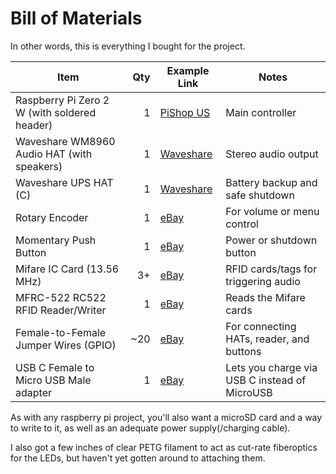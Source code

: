 # Bill of Materials
In other words, this is everything I bought for the project.

| Item | Qty | Example Link | Notes |
|------|----:|--------------|------|
| Raspberry Pi Zero 2 W (with soldered header) | 1 | [PiShop US](https://www.pishop.us/product/raspberry-pi-zero-2w-with-headers/?srsltid=AfmBOooNyyJKp48hpg2vX8AOsCjPPNSpAX9n8rOe7u_c1KiYkQvW0asy) | Main controller |
| Waveshare WM8960 Audio HAT (with speakers) | 1 | [Waveshare](https://www.waveshare.com/wm8960-audio-hat.htm) | Stereo audio output |
| Waveshare UPS HAT (C) | 1 | [Waveshare](https://www.waveshare.com/ups-hat-c.htm) | Battery backup and safe shutdown |
| Rotary Encoder | 1 | [eBay](https://www.ebay.com/itm/314583808281) | For volume or menu control |
| Momentary Push Button | 1 | [eBay](https://www.ebay.com/itm/334710109104?var=544357275466) | Power or shutdown button |
| Mifare IC Card (13.56 MHz) | 3+ | [eBay](https://www.ebay.com/itm/196037533459) | RFID cards/tags for triggering audio |
| MFRC-522 RC522 RFID Reader/Writer | 1 | [eBay](https://www.ebay.com/itm/315803761536) | Reads the Mifare cards |
| Female-to-Female Jumper Wires (GPIO) | ~20 | [eBay](https://www.ebay.com/itm/324089639653?var=513138028264) | For connecting HATs, reader, and buttons |
| USB C Female to Micro USB Male adapter | 1 | [eBay](https://www.ebay.com/itm/134434291262?var=433897534343) | Lets you charge via USB C instead of MicroUSB |

As with any raspberry pi project, you'll also want a microSD card and a way to write to it, as well as an adequate power supply(/charging cable).

I also got a few inches of clear PETG filament to act as cut-rate fiberoptics for the LEDs, but haven't yet gotten around to attaching them.
